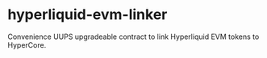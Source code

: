 # hyperliquid-evm-linker

Convenience UUPS upgradeable contract to link Hyperliquid EVM tokens to HyperCore.
